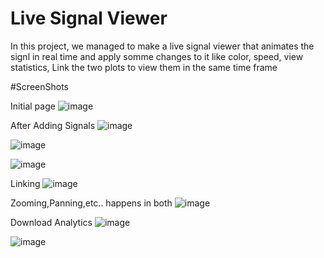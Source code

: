 # Live Signal Viewer

 In this project, we managed to make a live signal viewer that animates the signl in real time and apply somme changes to it like color, speed, view statistics, Link the two plots to view them in the same time frame 


#ScreenShots

Initial page
![image](https://user-images.githubusercontent.com/101064451/227806900-9714cad1-7745-4d9e-a428-2e2905e6bcc0.png)


After Adding Signals
![image](https://user-images.githubusercontent.com/101064451/227806950-a5bbff33-e499-4b3e-b2e3-5320b1e73bde.png)


![image](https://user-images.githubusercontent.com/101064451/227806969-ea201b47-f868-475a-8f36-fbadf7db40dd.png)



![image](https://user-images.githubusercontent.com/101064451/227806858-b5e62667-1f6c-449e-880b-3fb81f69f050.png)

Linking
![image](https://user-images.githubusercontent.com/101064451/227806997-eec81062-da6a-42fd-8bd6-92a4f20fe64f.png)

Zooming,Panning,etc.. happens in both
![image](https://user-images.githubusercontent.com/101064451/227807013-73da50ee-442f-45d0-91e8-e135f94d2bbd.png)

Download Analytics
![image](https://user-images.githubusercontent.com/101064451/227807044-c194b8f5-0a00-4bc4-9e0c-d800d432ffd1.png)

![image](https://user-images.githubusercontent.com/101064451/227807047-fb2286af-9d7f-4f79-b65f-410bed47e095.png)


